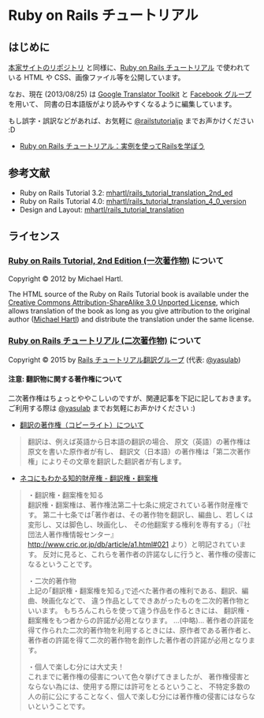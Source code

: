 # Ruby on Rails チュートリアル

## はじめに

[本家サイトのリポジトリ](https://github.com/mhartl/rails_tutorial_translation_2nd_ed) と同様に、[Ruby on Rails チュートリアル](http://railstutorial.jp/) で使われている HTML や CSS、画像ファイル等を公開しています。

なお、現在 (2013/08/25) は [Google Translator Toolkit](http://translate.google.com/toolkit/) と
[Facebook グループ](https://www.facebook.com/groups/japanese.railstutorial.org/) を用いて、
同書の日本語版がより読みやすくなるように編集しています。

もし誤字・誤訳などがあれば、お気軽に [@railstutorialjp](http://twitter.com/railstutorialjp) までお声かけください :D

- [Ruby on Rails チュートリアル：実例を使ってRailsを学ぼう](http://railstutorial.jp/)

## 参考文献

- Ruby on Rails Tutorial 3.2: [mhartl/rails_tutorial_translation_2nd_ed](https://github.com/mhartl/rails_tutorial_translation_2nd_ed)
- Ruby on Rails Tutorial 4.0: [mhartl/rails_tutorial_translation_4_0_version](https://github.com/mhartl/rails_tutorial_translation_4_0_version) 
- Design and Layout: [mhartl/rails_tutorial_translation](https://github.com/mhartl/rails_tutorial_translation)

## ライセンス

### [Ruby on Rails Tutorial, 2nd Edition (一次著作物)](http://ruby.railstutorial.org/) について

Copyright &copy; 2012 by Michael Hartl.

The HTML source of the Ruby on Rails Tutorial book is available under the [Creative Commons Attribution-ShareAlike 3.0 Unported License](http://creativecommons.org/licenses/by-sa/3.0/), which allows translation of the book as long as you give attribution to the original author ([Michael Hartl](http://michaelhartl.com/)) and distribute the translation under the same license.

### [Ruby on Rails チュートリアル (二次著作物)](http://railstutorial.jp/) について

Copyright &copy; 2015 by [Rails チュートリアル翻訳グループ](https://www.facebook.com/groups/japanese.railstutorial.org/) (代表: [@yasulab](http://twitter.com/yasulab))

#### 注意: 翻訳物に関する著作権について

二次著作権はちょっとややこしいのですが、関連記事を下記に記しておきます。   
ご利用する際は [@yasulab](https://twitter.com/yasulab) までお気軽にお声かけください :)

- [翻訳の著作権（コピーライト）について](http://www.di-max.jp/information/copyright.htm)

> 翻訳は、例えば英語から日本語の翻訳の場合、
> 原文（英語）の著作権は原文を書いた原作者が有し、
> 翻訳文（日本語）の著作権は「第二次著作権」によりその文章を翻訳した翻訳者が有します。


- [ネコにもわかる知的財産権 - 翻訳権・翻案権](http://www.iprchitekizaisan.com/chosakuken/zaisan/honyaku_honan.html)

> ・翻訳権・翻案権を知る   
> 翻訳権・翻案権は、著作権法第二十七条に規定されている著作財産権です。
> 第二十七条では｢著作者は、その著作物を翻訳し、編曲し、若しくは変形し、又は脚色し、映画化し、
> その他翻案する権利を専有する｣（『社団法人著作権情報センター』
> http://www.cric.or.jp/db/article/a1.html#021 より）と明記されています。
> 反対に見ると、これらを著作者の許諾なしに行うと、著作権の侵害になるということです。
> 
> ・二次的著作物   
> 上記の｢翻訳権・翻案権を知る｣で述べた著作者の権利である、翻訳、編曲、映画化などで、
> 違う作品としてできあがったものを二次的著作物といいます。
> もちろんこれらを使って違う作品を作るときには、
> 翻訳権・翻案権をもつ者からの許諾が必用となります。
> ...(中略)...
> 著作者の許諾を得て作られた二次的著作物を利用するときには、原作者である著作者と、
> 著作者の許諾を得て二次的著作物を創作した著作者の許諾が必用となります。
> 
> ・個人で楽しむ分には大丈夫！    
> これまでに著作権の侵害について色々挙げてきましたが、
> 著作権侵害とならない為には、使用する際には許可をとるということ、
> 不特定多数の人の前に公にすることなく、個人で楽しむ分には著作権の侵害にはならないということです。

